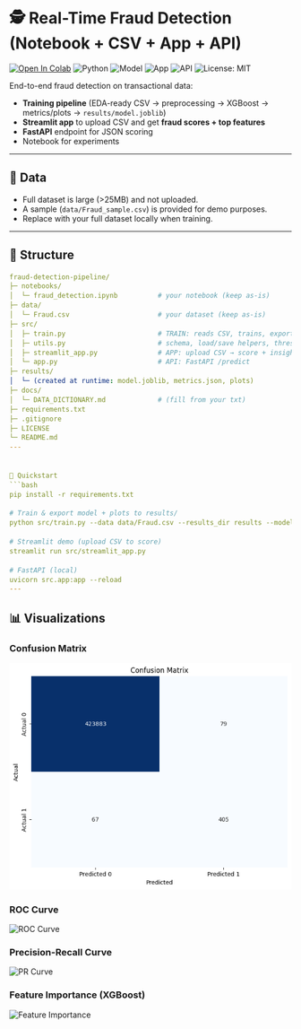# 🕵️ Real-Time Fraud Detection (Notebook + CSV + App + API)

[![Open In Colab](https://colab.research.google.com/assets/colab-badge.svg)](https://colab.research.google.com/github/Sagarramteke19/fraud-detection-pipeline/blob/main/notebooks/fraud_detection.ipynb)
![Python](https://img.shields.io/badge/Python-3.10+-blue)
![Model](https://img.shields.io/badge/XGBoost-Pipeline-orange)
![App](https://img.shields.io/badge/Streamlit-Demo-red)
![API](https://img.shields.io/badge/FastAPI-Scoring-green)
![License: MIT](https://img.shields.io/badge/License-MIT-green)

End-to-end fraud detection on transactional data:
- **Training pipeline** (EDA-ready CSV → preprocessing → XGBoost → metrics/plots → `results/model.joblib`)
- **Streamlit app** to upload CSV and get **fraud scores + top features**
- **FastAPI** endpoint for JSON scoring
- Notebook for experiments
---
## 📂 Data
- Full dataset is large (>25MB) and not uploaded.
- A sample (`data/Fraud_sample.csv`) is provided for demo purposes.
- Replace with your full dataset locally when training.
---
## 📂 Structure
```yaml
fraud-detection-pipeline/
├─ notebooks/
│  └─ fraud_detection.ipynb          # your notebook (keep as-is)
├─ data/
│  └─ Fraud.csv                      # your dataset (keep as-is)
├─ src/
│  ├─ train.py                       # TRAIN: reads CSV, trains, exports model + plots
│  ├─ utils.py                       # schema, load/save helpers, threshold tuning
│  ├─ streamlit_app.py               # APP: upload CSV → score + insights
│  └─ app.py                         # API: FastAPI /predict
├─ results/
│  └─ (created at runtime: model.joblib, metrics.json, plots)
├─ docs/
│  └─ DATA_DICTIONARY.md             # (fill from your txt)
├─ requirements.txt
├─ .gitignore
├─ LICENSE
└─ README.md
---


🚀 Quickstart
```bash
pip install -r requirements.txt

# Train & export model + plots to results/
python src/train.py --data data/Fraud.csv --results_dir results --model xgb --seed 42

# Streamlit demo (upload CSV to score)
streamlit run src/streamlit_app.py

# FastAPI (local)
uvicorn src.app:app --reload
---

```
## 📊 Visualizations

### Confusion Matrix
![Confusion Matrix](./results/confusion_matrix.png)

### ROC Curve
![ROC Curve](./results/roc_curve.png)

### Precision-Recall Curve
![PR Curve](./results/pr_curve.png)

### Feature Importance (XGBoost)
![Feature Importance](./results/feature_importance.png)

